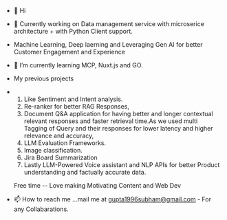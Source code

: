 - 👋 Hi
- 👀 Currently working on Data management service with microserice architecture + with Python Client support.
- Machine Learning, Deep laerning and Leveraging Gen AI for better Customer Engagement and Experience 

- 🌱 I’m currently learning MCP, Nuxt.js and GO.

- My previous projects
- 1. Like Sentiment and Intent analysis.
  2. Re-ranker for better RAG Responses,
  3. Document Q&A application for having better and longer contextual relevant responses and faster retrieval time.As we used multi Tagging of Query and their responses for lower latency and higher relevance and accuracy,
  4.  LLM Evaluation Frameworks.
  5.  Image classification.
  6.  Jira Board Summarization
  7.  Lastly LLM-Powered Voice assistant and NLP APIs for better Product understanding and factually accurate data.

  Free time --
  Love making Motivating Content and Web Dev 
  
- 📫 How to reach me ...mail me at gupta1996subham@gmail.com - For any Collabarations.

<!---
subbham7007/subbham7007 is a ✨ special ✨ repository because its `README.md` (this file) appears on your GitHub profile.
You can click the Preview link to take a look at your changes.
--->
